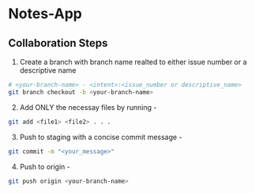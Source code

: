 # Notes-App

## Collaboration Steps

1. Create a branch with branch name realted to either issue number or a descriptive name
```zsh
# <your-branch-name> - <intent>:<issue_number or descriptive_name>
git branch checkout -b <your-branch-name>
```
2. Add ONLY the necessay files by running -
```zsh
git add <file1> <file2> . . .
```
3. Push to staging with a concise commit message - 
```zsh
git commit -m "<your_message>"
```
4. Push to origin -
```zsh
git push origin <your-branch-name>
```